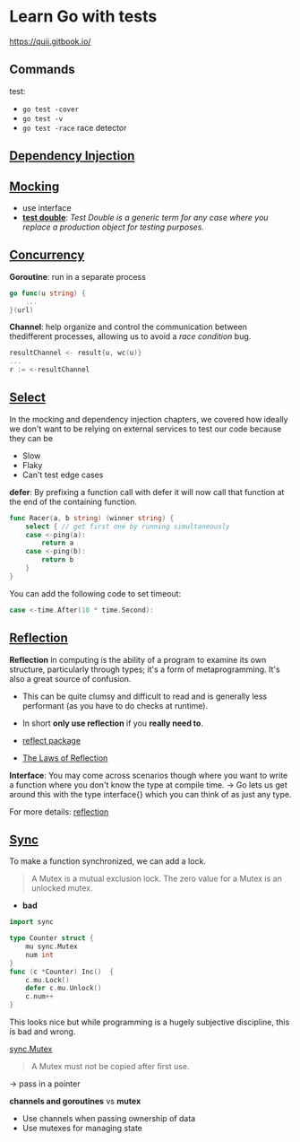 # Learn Go with tests
https://quii.gitbook.io/

## Commands

test:
- `go test -cover`
- `go test -v`
- `go test -race` race detector

## [Dependency Injection](https://quii.gitbook.io/learn-go-with-tests/go-fundamentals/dependency-injection)

## [Mocking](https://quii.gitbook.io/learn-go-with-tests/go-fundamentals/mocking)

- use interface
- [**test double**](https://martinfowler.com/bliki/TestDouble.html): *Test Double is a generic term for any case where you replace a production object for testing purposes.*

## [Concurrency](https://quii.gitbook.io/learn-go-with-tests/go-fundamentals/concurrency)

**Goroutine**: run in a separate process

```go
go func(u string) {
    ...
}(url)
```

**Channel**: help organize and control the communication between thedifferent processes, allowing us to avoid a *race condition* bug.

```go
resultChannel <- result{u, wc(u)}
...
r := <-resultChannel
```

## [Select](https://quii.gitbook.io/learn-go-with-tests/go-fundamentals/select)

In the mocking and dependency injection chapters, we covered how ideally we don't want to be relying on external services to test our code because they can be
- Slow
- Flaky
- Can't test edge cases

**defer**: By prefixing a function call with defer it will now call that function at the end of the containing function.


```go
func Racer(a, b string) (winner string) {
    select { // get first one by running simultaneously
    case <-ping(a):
        return a
    case <-ping(b):
        return b
    }
}
```

You can add the following code to set timeout:

```go
case <-time.After(10 * time.Second):
```

## [Reflection](https://quii.gitbook.io/learn-go-with-tests/go-fundamentals/reflection)

**Reflection** in computing is the ability of a program to examine its own structure, particularly through types; it's a form of metaprogramming. It's also a great source of confusion.

- This can be quite clumsy and difficult to read and is generally less performant (as you have to do checks at runtime).
- In short **only use reflection** if you **really need to**.

- [reflect package](https://pkg.go.dev/reflect)
- [The Laws of Reflection](https://go.dev/blog/laws-of-reflection)

**Interface**: You may come across scenarios though where you want to write a function where you don't know the type at compile time. -> Go lets us get around this with the type interface{} which you can think of as just any type.

For more details: [reflection](reflection)

## [Sync](https://quii.gitbook.io/learn-go-with-tests/go-fundamentals/sync)

To make a function synchronized, we can add a lock.

> A Mutex is a mutual exclusion lock. The zero value for a Mutex is an unlocked mutex.

- **bad**

```go
import sync

type Counter struct {
	mu sync.Mutex
	num int
}
func (c *Counter) Inc()  {
	c.mu.Lock()
	defer c.mu.Unlock()
	c.num++
}
```

This looks nice but while programming is a hugely subjective discipline, this is bad and wrong.

[sync.Mutex](https://pkg.go.dev/sync#Mutex)

> A Mutex must not be copied after first use.

-> pass in a pointer

**channels and goroutines** vs **mutex**

- Use channels when passing ownership of data
- Use mutexes for managing state
